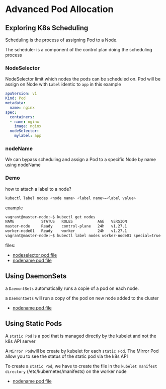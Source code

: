 # Advanced Pod Allocation
## Exploring K8s Scheduling

Scheduling is the process of assigning Pod to a Node.

The scheduler is a component of the control plan doing the scheduling process
### NodeSelector
NodeSelector limit which nodes the pods can be scheduled on. Pod will be assign on Node with `Label` identic to `app` in this example
```yaml
apuVersion: v1
Kind: Pod
metadata:
  name: nginx
spec:
  containers:
  - name: nginx
    image: nginx
  nodeSelector:
    mylabel: app
```

### nodeName
We can bypass scheduling and assign a Pod to a specific Node by name using nodeName
### Demo
how to attach a label to a node?
```sh
kubectl label nodes <node name> <label name>=<label value>
```
example
```sh
vagrant@master-node:~$ kubectl get nodes
NAME            STATUS   ROLES           AGE   VERSION
master-node     Ready    control-plane   24h   v1.27.1
worker-node01   Ready    worker          24h   v1.27.1
vagrant@master-node:~$ kubectl label nodes worker-node01 special=true
```
files:
- [nodeselector pod file](demo/01_Exploring_k8s_scheduling/nodeselector-pod.yml)
- [nodename pod file](demo/01_Exploring_k8s_scheduling/nodename-pod.yml)

## Using DaemonSets
a `DaemontSets` automatically runs a copie of a pod on each node.

a `DaemontSets` will run a copy of the pod on new node added to the cluster

- [nodename pod file](demo/02_DaemonSets/my-daemonset.yml)

## Using Static Pods

A `static Pod` is a pod that is managed directly by the kubelet and not the k8s API server

A `Mirror Pod`will be create by kubelet for each `static Pod`. The Mirror Pod allow you to see the status of the static pod via the k8s API

To create a `static Pod`, we have to create the file in the `kubelet manifest directory` (/etc/kubernetes/manifests) on the worker node
- [nodename pod file](demo/02_DaemonSets/static-pod.yml)
